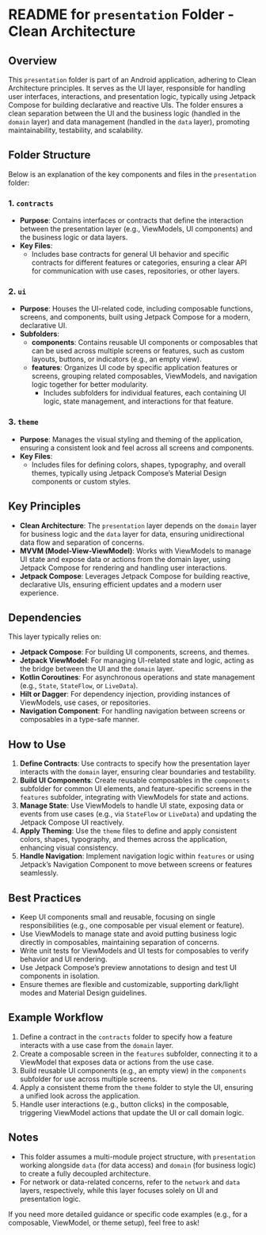 # README for `presentation` Folder - Clean Architecture

## Overview
This `presentation` folder is part of an Android application, adhering to Clean Architecture principles. It serves as the UI layer, responsible for handling user interfaces, interactions, and presentation logic, typically using Jetpack Compose for building declarative and reactive UIs. The folder ensures a clean separation between the UI and the business logic (handled in the `domain` layer) and data management (handled in the `data` layer), promoting maintainability, testability, and scalability.

## Folder Structure
Below is an explanation of the key components and files in the `presentation` folder:

### 1. `contracts`
- **Purpose**: Contains interfaces or contracts that define the interaction between the presentation layer (e.g., ViewModels, UI components) and the business logic or data layers.
- **Key Files**:
    - Includes base contracts for general UI behavior and specific contracts for different features or categories, ensuring a clear API for communication with use cases, repositories, or other layers.

### 2. `ui`
- **Purpose**: Houses the UI-related code, including composable functions, screens, and components, built using Jetpack Compose for a modern, declarative UI.
- **Subfolders**:
    - **components**: Contains reusable UI components or composables that can be used across multiple screens or features, such as custom layouts, buttons, or indicators (e.g., an empty view).
    - **features**: Organizes UI code by specific application features or screens, grouping related composables, ViewModels, and navigation logic together for better modularity.
        - Includes subfolders for individual features, each containing UI logic, state management, and interactions for that feature.

### 3. `theme`
- **Purpose**: Manages the visual styling and theming of the application, ensuring a consistent look and feel across all screens and components.
- **Key Files**:
    - Includes files for defining colors, shapes, typography, and overall themes, typically using Jetpack Compose’s Material Design components or custom styles.

## Key Principles
- **Clean Architecture**: The `presentation` layer depends on the `domain` layer for business logic and the `data` layer for data, ensuring unidirectional data flow and separation of concerns.
- **MVVM (Model-View-ViewModel)**: Works with ViewModels to manage UI state and expose data or actions from the domain layer, using Jetpack Compose for rendering and handling user interactions.
- **Jetpack Compose**: Leverages Jetpack Compose for building reactive, declarative UIs, ensuring efficient updates and a modern user experience.

## Dependencies
This layer typically relies on:
- **Jetpack Compose**: For building UI components, screens, and themes.
- **Jetpack ViewModel**: For managing UI-related state and logic, acting as the bridge between the UI and the `domain` layer.
- **Kotlin Coroutines**: For asynchronous operations and state management (e.g., `State`, `StateFlow`, or `LiveData`).
- **Hilt or Dagger**: For dependency injection, providing instances of ViewModels, use cases, or repositories.
- **Navigation Component**: For handling navigation between screens or composables in a type-safe manner.

## How to Use
1. **Define Contracts**: Use contracts to specify how the presentation layer interacts with the `domain` layer, ensuring clear boundaries and testability.
2. **Build UI Components**: Create reusable composables in the `components` subfolder for common UI elements, and feature-specific screens in the `features` subfolder, integrating with ViewModels for state and actions.
3. **Manage State**: Use ViewModels to handle UI state, exposing data or events from use cases (e.g., via `StateFlow` or `LiveData`) and updating the Jetpack Compose UI reactively.
4. **Apply Theming**: Use the `theme` files to define and apply consistent colors, shapes, typography, and themes across the application, enhancing visual consistency.
5. **Handle Navigation**: Implement navigation logic within `features` or using Jetpack’s Navigation Component to move between screens or features seamlessly.

## Best Practices
- Keep UI components small and reusable, focusing on single responsibilities (e.g., one composable per visual element or feature).
- Use ViewModels to manage state and avoid putting business logic directly in composables, maintaining separation of concerns.
- Write unit tests for ViewModels and UI tests for composables to verify behavior and UI rendering.
- Use Jetpack Compose’s preview annotations to design and test UI components in isolation.
- Ensure themes are flexible and customizable, supporting dark/light modes and Material Design guidelines.

## Example Workflow
1. Define a contract in the `contracts` folder to specify how a feature interacts with a use case from the `domain` layer.
2. Create a composable screen in the `features` subfolder, connecting it to a ViewModel that exposes data or actions from the use case.
3. Build reusable UI components (e.g., an empty view) in the `components` subfolder for use across multiple screens.
4. Apply a consistent theme from the `theme` folder to style the UI, ensuring a unified look across the application.
5. Handle user interactions (e.g., button clicks) in the composable, triggering ViewModel actions that update the UI or call domain logic.

## Notes
- This folder assumes a multi-module project structure, with `presentation` working alongside `data` (for data access) and `domain` (for business logic) to create a fully decoupled architecture.
- For network or data-related concerns, refer to the `network` and `data` layers, respectively, while this layer focuses solely on UI and presentation logic.

If you need more detailed guidance or specific code examples (e.g., for a composable, ViewModel, or theme setup), feel free to ask!
